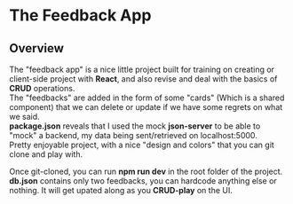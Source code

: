 # **The Feedback App**

## **Overview**

The "feedback app" is a nice little project built for training on creating or client-side project with **React**, and also revise and deal with the basics of **CRUD** operations. <br>
The "feedbacks" are added in the form of some "cards" (Which is a shared component) that we can delete or update if we have some regrets on what we said. <br>
**package.json** reveals that I used the mock **json-server** to be able to "mock" a backend, my data being sent/retrieved on localhost:5000. <br>
Pretty enjoyable project, with a nice "design and colors" that you can git clone and play with.

Once git-cloned, you can run **npm run dev** in the root folder of the project. **db.json** contains only two feedbacks, you can hardcode anything else or nothing. It will get upated along as you **CRUD-play** on the UI.
